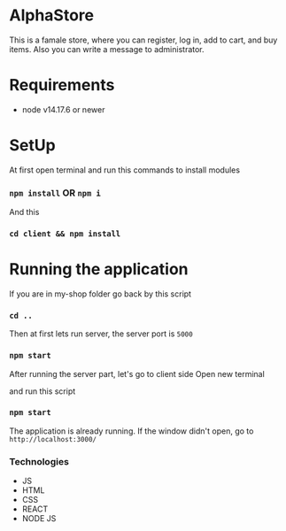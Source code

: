 # AlphaStore

This is a famale store, where you can register, log in, add to cart,
and  buy items. Also you can write a message to administrator.

# Requirements

  * node v14.17.6 or newer

# SetUp

At first open terminal and run this commands to install modules

### `npm install` OR `npm i`

And this 

### `cd client && npm install` 


# Running the application

If you are in my-shop folder go back by this script

### `cd ..` 

Then at first lets run server, the server port is `5000`

### `npm start` 

After running the server part, let's go to client side
Open new terminal

and run this script

### `npm start` 


The application is already running. If the window didn't open,
go to `http://localhost:3000/`

### Technologies

 * JS
 * HTML
 * CSS
 * REACT
 * NODE JS
